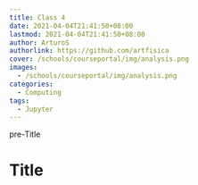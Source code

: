 ```yaml
---
title: Class 4
date: 2021-04-04T21:41:50+08:00
lastmod: 2021-04-04T21:41:50+08:00
author: ArturoS
authorlink: https://github.com/artfisica
cover: /schools/courseportal/img/analysis.png
images:
  - /schools/courseportal/img/analysis.png
categories:
  - Computing
tags:
  - Jupyter
---
```


pre-Title

<!--more-->

# Title
